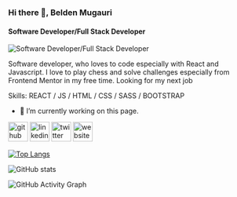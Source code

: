 ### Hi there 👋, Belden Mugauri
#### Software Developer/Full Stack Developer
![Software Developer/Full Stack Developer](https://arturssmirnovs.github.io/github-profile-readme-generator/images/banner.png)

Software developer, who loves to code especially with React and Javascript. I love to play chess and solve challenges especially from Frontend Mentor in my free time. Looking for my next job

Skills:  REACT / JS / HTML / CSS / SASS / BOOTSTRAP

- 🔭 I’m currently working on this page. 


[<img src='https://cdn.jsdelivr.net/npm/simple-icons@3.0.1/icons/github.svg' alt='github' height='40'>](https://github.com/Munyabelden)  [<img src='https://cdn.jsdelivr.net/npm/simple-icons@3.0.1/icons/linkedin.svg' alt='linkedin' height='40'>](https://www.linkedin.com/in/Munyaradzi(Belden)Mugauri/)  [<img src='https://cdn.jsdelivr.net/npm/simple-icons@3.0.1/icons/twitter.svg' alt='twitter' height='40'>](https://twitter.com/@munyaradzi045)  [<img src='https://cdn.jsdelivr.net/npm/simple-icons@3.0.1/icons/icloud.svg' alt='website' height='40'>](munyabelden.github.io/portfolio/)  

[![Top Langs](https://github-readme-stats.vercel.app/api/top-langs/?username=Munyabelden)](https://github.com/anuraghazra/github-readme-stats)

![GitHub stats](https://github-readme-stats.vercel.app/api?username=Munyabelden&show_icons=true)  

![GitHub Activity Graph](https://activity-graph.herokuapp.com/graph?username=Munyabelden)  

